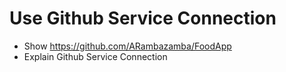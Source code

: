 # Use Github Service Connection

- Show https://github.com/ARambazamba/FoodApp
- Explain Github Service Connection
